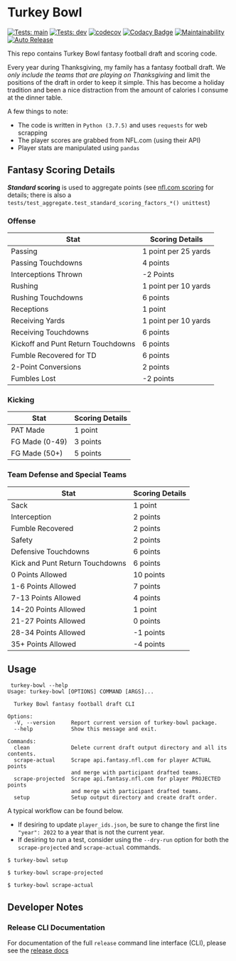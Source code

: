 # Turkey Bowl
[![Tests: main](https://img.shields.io/github/workflow/status/loganthomas/turkey-bowl/test-suite/main?label=tests%3A%20main&logo=GitHub)](https://github.com/loganthomas/turkey-bowl/actions/workflows/test-suite.yml)
[![Tests: dev](https://img.shields.io/github/workflow/status/loganthomas/turkey-bowl/test-suite/dev?label=tests%3A%20dev&logo=GitHub)](https://github.com/loganthomas/turkey-bowl/actions/workflows/test-suite.yml)
[![codecov](https://codecov.io/gh/loganthomas/turkey-bowl/branch/master/graph/badge.svg)](https://codecov.io/gh/loganthomas/turkey-bowl)
[![Codacy Badge](https://app.codacy.com/project/badge/Grade/0f1564fd54f74bc081398ae0b982d4fb)](https://www.codacy.com/gh/loganthomas/turkey-bowl/dashboard?utm_source=github.com&amp;utm_medium=referral&amp;utm_content=loganthomas/turkey-bowl&amp;utm_campaign=Badge_Grade)
[![Maintainability](https://api.codeclimate.com/v1/badges/08d1578979aeb217b85a/maintainability)](https://codeclimate.com/github/loganthomas/turkey-bowl/maintainability)
[![Auto Release](https://img.shields.io/github/workflow/status/loganthomas/turkey-bowl/auto-release?label=auto-release&logo=GitHub)](https://github.com/loganthomas/turkey-bowl/actions/workflows/auto-release.yml)


This repo contains Turkey Bowl fantasy football draft and scoring code.

Every year during Thanksgiving, my family has a fantasy football draft.
We *only include the teams that are playing on Thanksgiving* and limit the positions of
the draft in order to keep it simple. This has become a holiday tradition and been
a nice distraction from the amount of calories I consume at the dinner table.

A few things to note:
- The code is written in `Python (3.7.5)` and uses `requests` for web scrapping
- The player scores are grabbed from NFL.com (using their API)
- Player stats are manipulated using `pandas`

## Fantasy Scoring Details
__*Standard* scoring__ is used to aggregate points (see [nfl.com scoring](https://support.nfl.com/hc/en-us/articles/4989179237404-Scoring) for details; there is also a `tests/test_aggregate.test_standard_scoring_factors_*() unittest`)

### Offense
| Stat                               | Scoring Details      |
| ---------------------------------- | ---------------      |
| Passing                            | 1 point per 25 yards |
| Passing Touchdowns                 | 4 points             |
| Interceptions Thrown               | -2 Points            |
| Rushing                            | 1 point per 10 yards |
| Rushing Touchdowns                 | 6 points             |
| Receptions                         | 1 point              |
| Receiving Yards                    | 1 point per 10 yards |
| Receiving Touchdowns               | 6 points             |
| Kickoff and Punt Return Touchdowns | 6 points             |
| Fumble Recovered for TD            | 6 points             |
| 2-Point Conversions                | 2 points             |
| Fumbles Lost                       | -2 points            |

### Kicking
| Stat           | Scoring Details |
| -------------- | --------------- |
| PAT Made       | 1 point         |
| FG Made (0-49) | 3 points        |
| FG Made (50+)  | 5 points        |

### Team Defense and Special Teams
| Stat                            | Scoring Details |
| ------------------------------- | --------------- |
| Sack                            | 1 point         |
| Interception                    | 2 points        |
| Fumble Recovered                | 2 points        |
| Safety                          | 2 points        |
| Defensive Touchdowns            | 6 points        |
| Kick and Punt Return Touchdowns | 6 points        |
| 0 Points Allowed                | 10 points       |
| 1-6 Points Allowed              | 7 points        |
| 7-13 Points Allowed             | 4 points        |
| 14-20 Points Allowed            | 1 point         |
| 21-27 Points Allowed            | 0 points        |
| 28-34 Points Allowed            | -1 points       |
| 35+ Points Allowed              | -4 points       |

## Usage

```
 turkey-bowl --help
Usage: turkey-bowl [OPTIONS] COMMAND [ARGS]...

  Turkey Bowl fantasy football draft CLI

Options:
  -V, --version     Report current version of turkey-bowl package.
  --help            Show this message and exit.

Commands:
  clean             Delete current draft output directory and all its contents.
  scrape-actual     Scrape api.fantasy.nfl.com for player ACTUAL points
                    and merge with participant drafted teams.
  scrape-projected  Scrape api.fantasy.nfl.com for player PROJECTED points
                    and merge with participant drafted teams.
  setup             Setup output directory and create draft order.
```

A typical workflow can be found below.
- If desiring to update `player_ids.json`, be sure to change the first line
`"year": 2022` to a year that is not the current year.
- If desiring to run a test, consider using the `--dry-run` option for both
the `scrape-projected` and `scrape-actual` commands.

```
$ turkey-bowl setup

$ turkey-bowl scrape-projected

$ turkey-bowl scrape-actual
```

## Developer Notes

### Release CLI Documentation
For documentation of the full `release` command line interface (CLI),
please see the [release docs](docs/releases/README.md)
